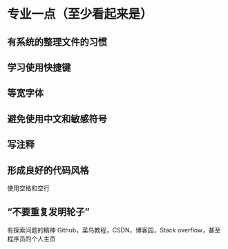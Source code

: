 # 专业一点（至少看起来是）

## 有系统的整理文件的习惯

## 学习使用快捷键

## 等宽字体

## 避免使用中文和敏感符号

## 写注释

## 形成良好的代码风格
使用空格和空行

## “不要重复发明轮子”
有探索问题的精神
Github，菜鸟教程，CSDN，博客园，Stack overflow，甚至程序员的个人主页
